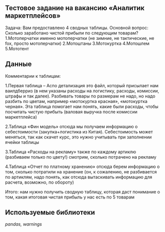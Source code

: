 ## Тестовое задание на вакансию «Аналитик маркетплейсов»

Задача: Вам предоставлено 4 сводных таблицы. Основной вопрос: Сколько заработано чистой прибыли по следующим товарам?
1.Мотоперчатки именно мотоперчатки (не зимние, не тактические, не fox, просто мотоперчатки)
2.Мотоштаны
3.Мотокуртка
4.Мотошлем
5.Мототент

## Данные

Комментарии к таблицам:

1.Первая таблица – Аспо детализация
это файл, который присылает нам ваилдберриз (в нем указаны расходы на логистику, расходы, комиссии, штрафы и так далее). Разбивать товары по размерам не надо, но надо разбить по цветам, например «мотокуртка красная», «мотокуртка черная». Эта таблица помогает нам понять, какие были расходы, чтобы посчитать чистую прибыть (валовая выручка после комиссии маркетплейса)

2.Таблица «Фин модель»
отсюда мы получаем информацию о себестоимости (закупка+логистика из Китая). Себестоимость может меняться, так как скачет курс, это нужно учитывать при заполнении ячейки таблицы

3.Таблица «Расходы на рекламу»
также по каждому артиклю (разбиваем только по цвету!) смотрим, сколько потрачено на рекламу

4.Таблица «Отчет по платному хранению»
отсюда берем информацию о том, сколько потратили на хранение (он, к сожалению, не разбивается по артиклям, надо понять, как отсюда вытаскивать информацию для расчета, возможно, по обороту)

Итого: нам нужно получить сводную таблицу, которая даст понимание о том, какая итоговая чистая прибыль у нас есть по 5 товарам

## Используемые библиотеки

*pandas, warnings* 
